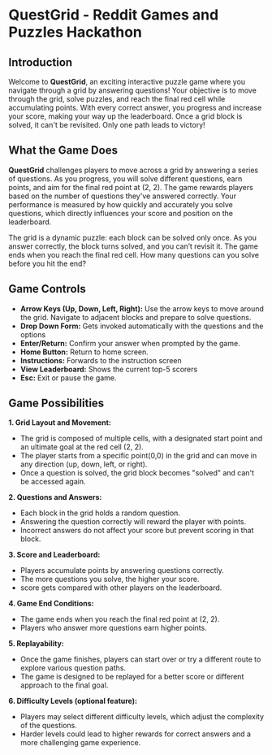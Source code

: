 # QuestGrid - Reddit Games and Puzzles Hackathon

## Introduction

Welcome to **QuestGrid**, an exciting interactive puzzle game where you navigate through a grid by answering questions! Your objective is to move through the grid, solve puzzles, and reach the final red cell while accumulating points. With every correct answer, you progress and increase your score, making your way up the leaderboard. Once a grid block is solved, it can't be revisited. Only one path leads to victory!

## What the Game Does

**QuestGrid** challenges players to move across a grid by answering a series of questions. As you progress, you will solve different questions, earn points, and aim for the final red point at (2, 2). The game rewards players based on the number of questions they've answered correctly. Your performance is measured by how quickly and accurately you solve questions, which directly influences your score and position on the leaderboard.

The grid is a dynamic puzzle: each block can be solved only once. As you answer correctly, the block turns solved, and you can’t revisit it. The game ends when you reach the final red cell. How many questions can you solve before you hit the end?

## Game Controls

- **Arrow Keys (Up, Down, Left, Right):** Use the arrow keys to move around the grid. Navigate to adjacent blocks and prepare to solve questions.
- **Drop Down Form:** Gets invoked automatically with the questions and the options
- **Enter/Return:** Confirm your answer when prompted by the game.
- **Home Button:** Return to home screen.
- **Instructions:** Forwards to the instruction screen
- **View Leaderboard:** Shows the current top-5 scorers
- **Esc:** Exit or pause the game.

## Game Possibilities

**1. Grid Layout and Movement:**
   - The grid is composed of multiple cells, with a designated start point and an ultimate goal at the red cell (2, 2).
   - The player starts from a specific point(0,0) in the grid and can move in any direction (up, down, left, or right).
   - Once a question is solved, the grid block becomes "solved" and can't be accessed again.

**2. Questions and Answers:**
   - Each block in the grid holds a random question.
   - Answering the question correctly will reward the player with points.
   - Incorrect answers do not affect your score but prevent scoring in that block.

**3. Score and Leaderboard:**
   - Players accumulate points by answering questions correctly.
   - The more questions you solve, the higher your score.
   - score gets compared with other players on the leaderboard.

**4. Game End Conditions:**
   - The game ends when you reach the final red point at (2, 2).
   - Players who answer more questions earn higher points.

**5. Replayability:**
   - Once the game finishes, players can start over or try a different route to explore various question paths.
   - The game is designed to be replayed for a better score or different approach to the final goal.

**6. Difficulty Levels (optional feature):**
   - Players may select different difficulty levels, which adjust the complexity of the questions.
   - Harder levels could lead to higher rewards for correct answers and a more challenging game experience.



